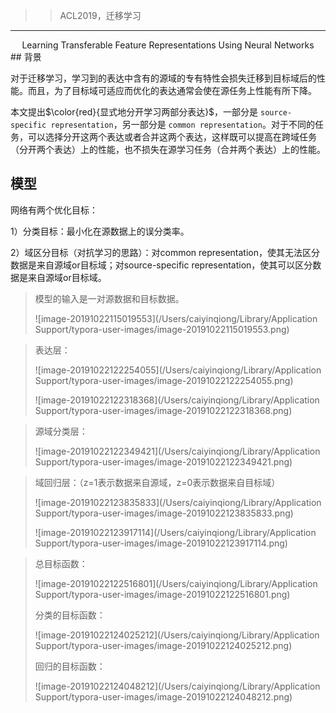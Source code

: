 > > ACL2019，迁移学习

------

<center>Learning Transferable Feature Representations Using Neural Networks</center>
## 背景

对于迁移学习，学习到的表达中含有的源域的专有特性会损失迁移到目标域后的性能。而且，为了目标域可适应而优化的表达通常会使在源任务上性能有所下降。



本文提出$\color{red}{显式地分开学习两部分表达}$，一部分是 `source-specific representation`，另一部分是 `common representation`。对于不同的任务，可以选择分开这两个表达或者合并这两个表达，这样既可以提高在跨域任务（分开两个表达）上的性能，也不损失在源学习任务（合并两个表达）上的性能。



## 模型

网络有两个优化目标：

1）分类目标：最小化在源数据上的误分类率。

2）域区分目标（对抗学习的思路）：对common representation，使其无法区分数据是来自源域or目标域；对source-specific representation，使其可以区分数据是来自源域or目标域。

> 模型的输入是一对源数据和目标数据。
>
> ![image-20191022115019553](/Users/caiyinqiong/Library/Application Support/typora-user-images/image-20191022115019553.png)

> 表达层：
>
> ![image-20191022122254055](/Users/caiyinqiong/Library/Application Support/typora-user-images/image-20191022122254055.png)
>
> ![image-20191022122318368](/Users/caiyinqiong/Library/Application Support/typora-user-images/image-20191022122318368.png)

> 源域分类层：
>
> ![image-20191022122349421](/Users/caiyinqiong/Library/Application Support/typora-user-images/image-20191022122349421.png)

> 域回归层：（z=1表示数据来自源域，z=0表示数据来自目标域）
>
> ![image-20191022123835833](/Users/caiyinqiong/Library/Application Support/typora-user-images/image-20191022123835833.png)
>
> 
>
> ![image-20191022123917114](/Users/caiyinqiong/Library/Application Support/typora-user-images/image-20191022123917114.png)
>
> 

> 总目标函数：
>
> ![image-20191022122516801](/Users/caiyinqiong/Library/Application Support/typora-user-images/image-20191022122516801.png)
>
> 分类的目标函数：
>
> ![image-20191022124025212](/Users/caiyinqiong/Library/Application Support/typora-user-images/image-20191022124025212.png)
>
> 回归的目标函数：
>
> ![image-20191022124048212](/Users/caiyinqiong/Library/Application Support/typora-user-images/image-20191022124048212.png)



